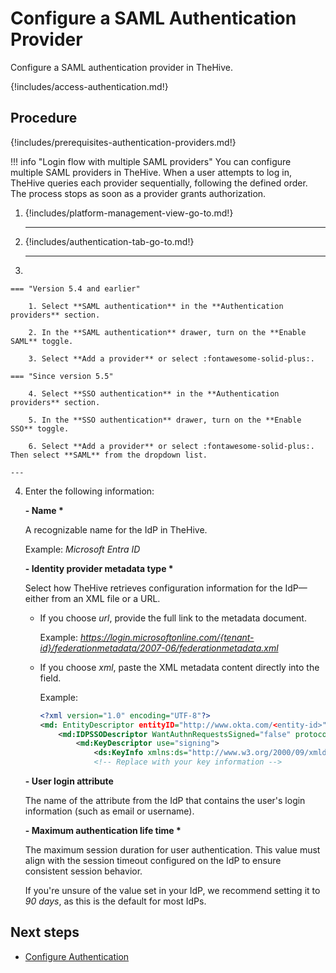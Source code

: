 # Configure a SAML Authentication Provider

<!-- md:license Platinum -->

Configure a SAML authentication provider in TheHive.

{!includes/access-authentication.md!}

<h2>Procedure</h2>

{!includes/prerequisites-authentication-providers.md!}

!!! info "Login flow with multiple SAML providers"
    You can configure multiple SAML providers in TheHive. When a user attempts to log in, TheHive queries each provider sequentially, following the defined order. The process stops as soon as a provider grants authorization.

1. {!includes/platform-management-view-go-to.md!}

    ---

2. {!includes/authentication-tab-go-to.md!}

    ---

3. 

    === "Version 5.4 and earlier"

        1. Select **SAML authentication** in the **Authentication providers** section.

        2. In the **SAML authentication** drawer, turn on the **Enable SAML** toggle.

        3. Select **Add a provider** or select :fontawesome-solid-plus:.

    === "Since version 5.5"

        4. Select **SSO authentication** in the **Authentication providers** section.

        5. In the **SSO authentication** drawer, turn on the **Enable SSO** toggle.

        6. Select **Add a provider** or select :fontawesome-solid-plus:. Then select **SAML** from the dropdown list.

    ---

4. Enter the following information:

    **- Name \***

    A recognizable name for the IdP in TheHive.

    Example: *Microsoft Entra ID*

    **- Identity provider metadata type \***

    Select how TheHive retrieves configuration information for the IdP—either from an XML file or a URL.

    * If you choose *url*, provide the full link to the metadata document.
    
        Example: *https://login.microsoftonline.com/{tenant-id}/federationmetadata/2007-06/federationmetadata.xml*

    * If you choose *xml*, paste the XML metadata content directly into the field.
    
        Example: 

        ``` xml
        <?xml version="1.0" encoding="UTF-8"?>
        <md: EntityDescriptor entityID="http://www.okta.com/<entity-id>"               xmlns="urn:oasis:names:tc:SAML:2.0:metadata">
            <md:IDPSSODescriptor WantAuthnRequestsSigned="false" protocolSupportEnumeration="urn:oasis:names:tc:SAML:2.0:protocol">
                <md:KeyDescriptor use="signing">
                    <ds:KeyInfo xmlns:ds="http://www.w3.org/2000/09/xmldsig#">
                    <!-- Replace with your key information -->
        ```

    **- User login attribute**

    The name of the attribute from the IdP that contains the user's login information (such as email or username).

    **- Maximum authentication life time \***

    The maximum session duration for user authentication. This value must align with the session timeout configured on the IdP to ensure consistent session behavior.

    If you're unsure of the value set in your IdP, we recommend setting it to *90 days*, as this is the default for most IdPs.

<h2>Next steps</h2>

* [Configure Authentication](configure-authentication.md)